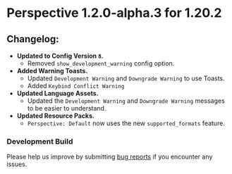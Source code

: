# Perspective 1.2.0-alpha.3 for 1.20.2

## Changelog:  
- **Updated to Config Version `8`.**
  - Removed `show_development_warning` config option.  
- **Added Warning Toasts.**  
  - Updated `Development Warning` and `Downgrade Warning` to use Toasts.
  - Added `Keybind Conflict Warning`  
- **Updated Language Assets.**  
  - Updated the `Development Warning` and `Downgrade Warning` messages to be easier to understand.  
- **Updated Resource Packs.**
  - `Perspective: Default` now uses the new `supported_formats` feature.

### Development Build  
Please help us improve by submitting [bug reports](https://github.com/MCLegoMan/Perspective/issues) if you encounter any issues.  